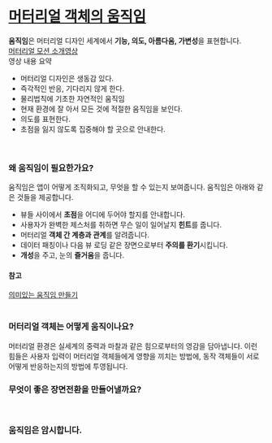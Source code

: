 # [머터리얼 객체의 움직임](https://material.io/guidelines/motion/material-motion.html)
**움직임**은 머터리얼 디자인 세계에서 **기능, 의도, 아름다움, 가변성**을 표현합니다.<br>
[머터리얼 모션 소개영상](https://www.youtube.com/watch?v=cQzien5H2Do)<br>
영상 내용 요약
- 머터리얼 디자인은 생동감 있다.
- 즉각적인 반응, 기다리지 않게 한다.
- 물리법칙에 기초한 자연적인 움직임
- 현재 환경에 잘 아서 모든 것에 적절한 움직임을 보인다.
- 의도를 표현한다.
- 초점을 잃지 않도록 집중해야 할 곳으로 안내한다.
<br>

### 왜 움직임이 필요한가요?
움직임은 앱이 어떻게 조직화되고, 무엇을 할 수 있는지 보여줍니다.
움직임은 아래와 같은 것들을 제공합니다.
- 뷰들 사이에서 **초점**을 어디에 두어야 할지를 안내합니다.
- 사용자가 완벽한 제스처를 취하면 무슨 일이 일어날지 **힌트**를 줍니다.
- 머터리얼 **객체 간 계층과 관계**를 알려줍니다.
- 데이터 패칭이나 다음 뷰 로딩 같은 장면으로부터 **주의를 환기**시킵니다.
- **개성**을 주고, 눈의 **즐거움**을 줍니다.<br>

#### 참고
[의미있는 움직임 만들기](https://design.google.com/articles/making-motion-meaningful/)<br>
<br>

### 머터리얼 객체는 어떻게 움직이나요?
머터리얼 환경은 실세계의 중력과 마찰과 같은 힘으로부터의 영감을 담아냅니다. 이런 힘들은 사용자 입력이 머터리얼 객체들에게 영향을 끼치는 방법에, 동작 객체들이 서로 어떻게 반응하는지의 방법에 투영됩니다.

### 무엇이 좋은 장면전환을 만들어낼까요?
<br>

### 움직임은 암시합니다.
<br>
